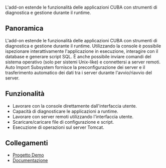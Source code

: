 L'add-on estende le funzionalità delle applicazioni CUBA con strumenti di diagnostica e gestione durante il runtime.


## Panoramica
L'add-on estende le funzionalità delle applicazioni CUBA con strumenti di diagnostica e gestione durante il runtime. Utilizzando la console è possibile ispezionare interattivamente l'applicazione in esecuzione, interagire con il database e generare script SQL.
È anche possibile inviare comandi del sistema operativo (solo per sistemi Unix-like) e connettersi a server remoti. Auto Import Subsystem fornisce la preconfigurazione dei server e il trasferimento automatico dei dati tra i server durante l'avvio/riavvio del server.
## Funzionalità
- Lavorare con la console direttamente dall'interfaccia utente.
- Capacità di diagnosticare le applicazioni a runtime.
- Lavorare con server remoti utilizzando l'interfaccia utente.
- Scaricare/caricare file di configurazione e script.
- Esecuzione di operazioni sul server Tomcat.
## Collegamenti
- [Progetto Demo](https://github.com/cuba-platform/admin-tools-demo)
- [Documentazione](https://github.com/cuba-platform/admin-tools-addon/blob/master/README.md)
